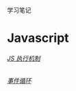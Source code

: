 学习笔记

# Javascript

###### [JS 执行机制](./javascript/lesson1/lesson1.md)

###### [事件循环](./javascript/lesson2/note.md)

